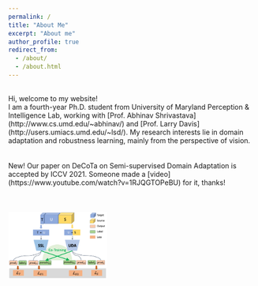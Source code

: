 ```yaml
---
permalink: /
title: "About Me"
excerpt: "About me"
author_profile: true
redirect_from: 
  - /about/
  - /about.html
---
```

<br>
Hi, welcome to my website!
<br>
I am a fourth-year Ph.D. student from University of Maryland Perception & Intelligence Lab, working with [Prof. Abhinav Shrivastava](http://www.cs.umd.edu/~abhinav/) and [Prof. Larry Davis](http://users.umiacs.umd.edu/~lsd/). My research interests lie in domain adaptation and robustness learning, mainly from the perspective of vision.
<br>
<br>
<br>
New! Our paper on DeCoTa on Semi-supervised Domain Adaptation is accepted by ICCV 2021. Someone made a [video](https://www.youtube.com/watch?v=1RJQGTOPeBU) for it, thanks!
<br>
<br>
<br>
<br>
<img src="/overall_framework.png" alt="overall_framework" width="200"/>

